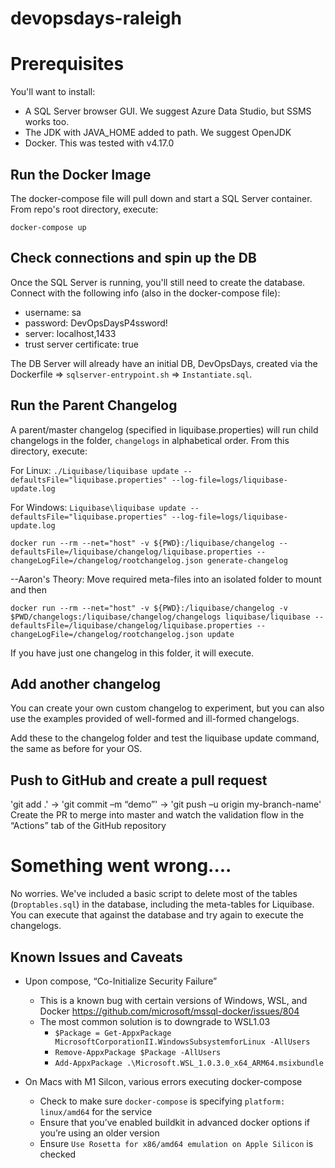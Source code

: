 # devopsdays-raleigh

# Prerequisites
You'll want to install:

* A SQL Server browser GUI. We suggest Azure Data Studio, but SSMS works too.
* The JDK with JAVA_HOME added to path. We suggest OpenJDK
* Docker. This was tested with v4.17.0

## Run the Docker Image

The docker-compose file will pull down and start a SQL Server container. From repo's root directory, execute:

`docker-compose up`

## Check connections and spin up the DB

Once the SQL Server is running, you'll still need to create the database. Connect with the following info (also in the docker-compose file):

* username: sa
* password: DevOpsDaysP4ssword!
* server: localhost,1433
* trust server certificate: true

The DB Server will already have an initial DB, DevOpsDays, created via the Dockerfile => `sqlserver-entrypoint.sh` => `Instantiate.sql`.

## Run the Parent Changelog

A parent/master changelog (specified in liquibase.properties) will run child changelogs in the folder, `changelogs` in alphabetical order. From this directory, execute:

For Linux:
`./Liquibase/liquibase update --defaultsFile="liquibase.properties" --log-file=logs/liquibase-update.log`

For Windows:
`Liquibase\liquibase update --defaultsFile="liquibase.properties" --log-file=logs/liquibase-update.log`

`docker run --rm --net="host" -v ${PWD}:/liquibase/changelog --defaultsFile=/liquibase/changelog/liquibase.properties --changeLogFile=/changelog/rootchangelog.json generate-changelog`

--Aaron's Theory: Move required meta-files into an isolated folder to mount and then 

`docker run --rm --net="host" -v ${PWD}:/liquibase/changelog -v $PWD/changelogs:/liquibase/changelog/changelogs liquibase/liquibase --defaultsFile=/liquibase/changelog/liquibase.properties --changeLogFile=/changelog/rootchangelog.json update`

If you have just one changelog in this folder, it will execute.

## Add another changelog

You can create your own custom changelog to experiment, but you can also use the examples provided of well-formed and ill-formed changelogs. 

Add these to the changelog folder and test the liquibase update command, the same as before for your OS.

## Push to GitHub and create a pull request
'git add .' -> 'git commit –m “demo”' -> 'git push –u origin my-branch-name'
Create the PR to merge into master and watch the validation flow in the “Actions” tab of the GitHub repository


# Something went wrong....
No worries. We've included a basic script to delete most of the tables (`Droptables.sql`) in the database, including the meta-tables for Liquibase. You can execute that against the database and try again to execute the changelogs.

## Known Issues and Caveats

* Upon compose, “Co-Initialize Security Failure”
    * This is a known bug with certain versions of Windows, WSL, and Docker https://github.com/microsoft/mssql-docker/issues/804
    * The most common solution is to downgrade to WSL1.03
        * `$Package = Get-AppxPackage MicrosoftCorporationII.WindowsSubsystemforLinux -AllUsers`
    	* `Remove-AppxPackage $Package -AllUsers`
    	* `Add-AppxPackage .\Microsoft.WSL_1.0.3.0_x64_ARM64.msixbundle`

* On Macs with M1 Silcon, various errors executing docker-compose
    * Check to make sure `docker-compose` is specifying `platform: linux/amd64` for the service
    * Ensure that you’ve enabled buildkit in advanced docker options if you’re using an older version
    * Ensure `Use Rosetta for x86/amd64 emulation on Apple Silicon` is checked
